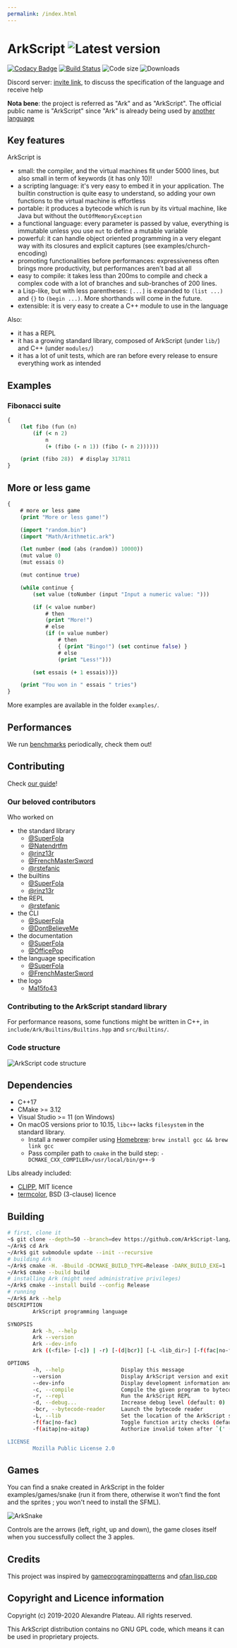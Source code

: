 ```yaml
---
permalink: /index.html
---
```


# ArkScript  ![Latest version](https://img.shields.io/github/v/release/arkscript-lang/ark?include_prereleases)

[![Codacy Badge](https://api.codacy.com/project/badge/Grade/fd5900d08a97487486c43079c06e19ce)](https://app.codacy.com/app/folaefolc/Ark?utm_source=github.com&utm_medium=referral&utm_content=SuperFola/Ark&utm_campaign=Badge_Grade_Settings)
[![Build Status](https://travis-ci.org/ArkScript-lang/Ark.svg?branch=rework)](https://travis-ci.org/ArkScript-lang/Ark)
![Code size](https://img.shields.io/github/languages/code-size/arkscript-lang/ark)
![Downloads](https://img.shields.io/github/downloads/arkscript-lang/ark/total?color=%2324cc24)

Discord server: [invite link](https://discord.gg/YT5yDwn), to discuss the specification of the language and receive help

**Nota bene**: the project is referred as "Ark" and as "ArkScript". The official public name is "ArkScript" since "Ark" is already being used by [another language](https://github.com/ark-lang/ark)

## Key features

ArkScript is
* small: the compiler, and the virtual machines fit under 5000 lines, but also small in term of keywords (it has only 10)!
* a scripting language: it's very easy to embed it in your application. The builtin construction is quite easy to understand, so adding your own functions to the virtual machine is effortless
* portable: it produces a bytecode which is run by its virtual machine, like Java but without the `OutOfMemoryException`
* a functional language: every parameter is passed by value, everything is immutable unless you use `mut` to define a mutable variable
* powerful: it can handle object oriented programming in a very elegant way with its closures and explicit captures (see examples/church-encoding)
* promoting functionalities before performances: expressiveness often brings more productivity, but performances aren't bad at all
* easy to compile: it takes less than 200ms to compile and check a complex code with a lot of branches and sub-branches of 200 lines.
* a Lisp-like, but with less parentheses: `[...]` is expanded to `(list ...)` and `{}` to `(begin ...)`. More shorthands will come in the future.
* extensible: it is very easy to create a C++ module to use in the language

Also:
* it has a REPL
* it has a growing standard library, composed of ArkScript (under `lib/`) and C++ (under `modules/`)
* it has a lot of unit tests, which are ran before every release to ensure everything work as intended

## Examples

### Fibonacci suite

```clojure
{
    (let fibo (fun (n)
        (if (< n 2)
            n
            (+ (fibo (- n 1)) (fibo (- n 2))))))

    (print (fibo 28))  # display 317811
}
```

## More or less game

```clojure
{
    # more or less game
    (print "More or less game!")

    (import "random.bin")
    (import "Math/Arithmetic.ark")

    (let number (mod (abs (random)) 10000))
    (mut value 0)
    (mut essais 0)

    (mut continue true)

    (while continue {
        (set value (toNumber (input "Input a numeric value: ")))

        (if (< value number)
            # then
            (print "More!")
            # else
            (if (= value number)
                # then
                { (print "Bingo!") (set continue false) }
                # else
                (print "Less!")))

        (set essais (+ 1 essais))})

    (print "You won in " essais " tries")
}
```

More examples are available in the folder `examples/`.

## Performances

We run [benchmarks](https://github.com/ArkScript-lang/benchmarks/blob/master/README.md) periodically, check them out!

## Contributing

Check [our guide](/contributing.html)!

### Our beloved contributors

Who worked on
* the standard library
    * [@SuperFola](https://github.com/SuperFola)
    * [@Natendrtfm](https://github.com/Natendrtfm)
    * [@rinz13r](https://github.com/rinz13r)
    * [@FrenchMasterSword](https://github.com/FrenchMasterSword)
    * [@rstefanic](https://github.com/rstefanic)
* the builtins
    * [@SuperFola](https://github.com/SuperFola)
    * [@rinz13r](https://github.com/rinz13r)
* the REPL
    * [@rstefanic](https://github.com/rstefanic)
* the CLI
    * [@SuperFola](https://github.com/SuperFola)
    * [@DontBelieveMe](https://github.com/DontBelieveMe)
* the documentation
    * [@SuperFola](https://github.com/SuperFola)
    * [@OfficePop](https://github.com/OfficePop)
* the language specification
    * [@SuperFola](https://github.com/SuperFola)
    * [@FrenchMasterSword](https://github.com/FrenchMasterSword)
* the logo
    * [Ma15fo43](https://github.com/Ma15fo43)

### Contributing to the ArkScript standard library

For performance reasons, some functions might be written in C++, in `include/Ark/Builtins/Builtins.hpp` and `src/Builtins/`.

### Code structure

![ArkScript code structure](assets/images/arkscript-code-structure.png)

## Dependencies

* C++17
* CMake >= 3.12
* Visual Studio >= 11 (on Windows)
* On macOS versions prior to 10.15, `libc++` lacks `filesystem` in the standard library.
    * Install a newer compiler using [Homebrew](https://docs.brew.sh/): `brew install gcc && brew link gcc`
    * Pass compiler path to `cmake` in the build step: `-DCMAKE_CXX_COMPILER=/usr/local/bin/g++-9`

Libs already included:
* [CLIPP](https://github.com/muellan/clipp), MIT licence
* [termcolor](https://github.com/ikalnytskyi/termcolor), BSD (3-clause) licence

## Building

```bash
# first, clone it
~$ git clone --depth=50 --branch=dev https://github.com/ArkScript-lang/Ark.git
~/Ark$ cd Ark
~/Ark$ git submodule update --init --recursive
# building Ark
~/Ark$ cmake -H. -Bbuild -DCMAKE_BUILD_TYPE=Release -DARK_BUILD_EXE=1
~/Ark$ cmake --build build
# installing Ark (might need administrative privileges)
~/Ark$ cmake --install build --config Release
# running
~/Ark$ Ark --help
DESCRIPTION
        ArkScript programming language

SYNOPSIS
        Ark -h, --help
        Ark --version
        Ark --dev-info
        Ark ((<file> [-c]) | -r) [-(d|bcr)] [-L <lib_dir>] [-f(fac|no-fac)] [-f(aitap|no-aitap)]

OPTIONS
        -h, --help                  Display this message
        --version                   Display ArkScript version and exit
        --dev-info                  Display development information and exit
        -c, --compile               Compile the given program to bytecode, but do not run
        -r, --repl                  Run the ArkScript REPL
        -d, --debug...              Increase debug level (default: 0)
        -bcr, --bytecode-reader     Launch the bytecode reader
        -L, --lib                   Set the location of the ArkScript standard library
        -f(fac|no-fac)              Toggle function arity checks (default: ON)
        -f(aitap|no-aitap)          Authorize invalid token after `(' (default: OFF). When ON, only display a warning

LICENSE
        Mozilla Public License 2.0
```

## Games

You can find a snake created in ArkScript in the folder examples/games/snake (run it from there, otherwise it won't find the font and the sprites ; you won't need to install the SFML).

![ArkSnake](assets/images/ArkSnake.png)

Controls are the arrows (left, right, up and down), the game closes itself when you successfully collect the 3 apples.

## Credits

This project was inspired by [gameprogramingpatterns](http://gameprogrammingpatterns.com/bytecode.html) and [ofan lisp.cpp](https://gist.github.com/ofan/721464)

## Copyright and Licence information

Copyright (c) 2019-2020 Alexandre Plateau. All rights reserved.

This ArkScript distribution contains no GNU GPL code, which means it can be used in proprietary projects.